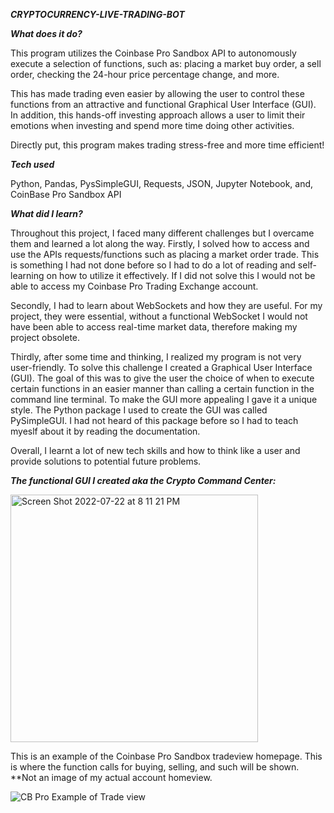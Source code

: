 ***CRYPTOCURRENCY-LIVE-TRADING-BOT***

***What does it do?***

This program utilizes the Coinbase Pro Sandbox API to autonomously execute a selection of functions, such as: placing a market buy order, a sell order, checking the 24-hour price percentage change, and more. 

This has made trading even easier by allowing the user to control these functions from an attractive and functional Graphical User Interface (GUI). In addition, this hands-off investing approach allows a user to limit their emotions when investing and spend more time doing other activities. 

Directly put, this program makes trading stress-free and more time efficient! 

***Tech used***

Python, Pandas, PysSimpleGUI, Requests, JSON, Jupyter Notebook, and, CoinBase Pro Sandbox API

***What did I learn?***

Throughout this project, I faced many different challenges but I overcame them and learned a lot along the way. Firstly, I solved how to access and use the APIs requests/functions such as placing a market order trade. This is something I had not done before so I had to do a lot of reading and self-learning on how to utilize it effectively. If I did not solve this I would not be able to access my Coinbase Pro Trading Exchange account.

Secondly, I had to learn about WebSockets and how they are useful. For my project, they were essential, without a functional WebSocket I would not have been able to access real-time market data, therefore making my project obsolete.

Thirdly, after some time and thinking, I realized my program is not very user-friendly. To solve this challenge I created a Graphical User Interface (GUI). The goal of this was to give the user the choice of when to execute certain functions in an easier manner than calling a certain function in the command line terminal. To make the GUI more appealing I gave it a unique style. 
 The Python package I used to create the GUI was called PySimpleGUI. I had not heard of this package before so I had to teach myeslf about it by reading the documentation. 

Overall, I learnt a lot of new tech skills and how to think like a user and provide solutions to potential future problems.

***The functional GUI I created aka the Crypto Command Center:***


<img width="396" alt="Screen Shot 2022-07-22 at 8 11 21 PM" src="https://user-images.githubusercontent.com/82910305/180582622-43b22a18-853c-4844-802c-9c66af2bc06d.png">

This is an example of the Coinbase Pro Sandbox tradeview homepage. This is where the function calls for buying, selling, and such will be shown. 
**Not an image of my actual account homeview. 

![CB Pro Example of Trade view](https://user-images.githubusercontent.com/82910305/198843086-876c89a3-316d-4525-abad-3f8eccd2b7de.jpeg)
